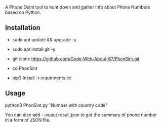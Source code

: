 <p>A Phone Osint tool to hunt down and gather info about Phone Numbers based on Python.<p/>

 <h2>Installation</h2/>

- sudo apt update && upgrade -y

- sudo apt install git -y

- git clone https://github.com/Code-With-Abdul-67/PhonSint.git

- cd PhonSint

- pip3 install -r requirments.txt

 <h2>Usage</h2>
  
 python3 PhonSint.py "Number with country code" 

 You can also add --ouput result.json to get the summary of phone number in a form of JSON file.

    

